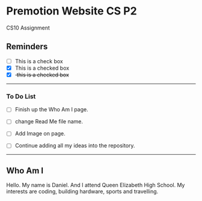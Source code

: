 # Premotion Website CS P2
CS10 Assignment

## Reminders

- [ ] This is a check box
- [x] This is a checked box
- [x] <del> this is a checked box </del>

---

### To Do List

- [ ] Finish up the Who Am I page.

- [ ] change Read Me file name.

- [ ] Add Image on page.

- [ ] Continue adding all my ideas into the repository. 


---



## Who Am I

Hello. My name is Daniel. And I attend Queen Elizabeth High School. My interests are coding, building hardware, sports and travelling.

